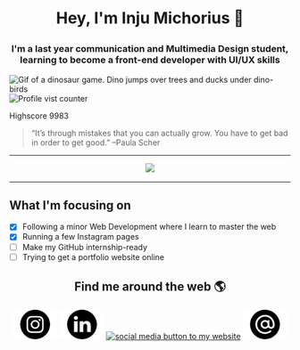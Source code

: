 # <p align="center">Hey, I'm Inju Michorius 👋</p>
### <p align="center">I'm a last year communication and Multimedia Design student, learning to become a front-end developer with UI/UX skills</p>

![Gif of a dinosaur game. Dino jumps over trees and ducks under dino-birds](https://github.com/InjuMichorius/InjuMichorius/blob/main/dinoGameREADMECover.gif)
![Profile vist counter](https://komarev.com/ghpvc/?username=InjuMichorius&color=5194F0)<p>Highscore 9983</p>

> “It’s through mistakes that you can actually grow. You have to get bad in order to get good.” –Paula Scher

<hr>

<div align="center">
  <img src="https://github-readme-stats.vercel.app/api?username=InjuMichorius&count_private=true&show_icons=true&icon_color=F9826C)](https://github.com/InjuMichorius/github-readme-stats)">
</div>

<hr>



## What I'm focusing on
- [x] Following a minor Web Development where I learn to master the web
- [x] Running a few Instagram pages
- [ ] Make my GitHub internship-ready
- [ ] Trying to get a portfolio website online

## <p align=center>Find me around the web 🌎</p>
<p align=center><a href="https://www.instagram.com/injuux/" target="_blank"><img src="https://github.com/InjuMichorius/InjuMichorius/blob/main/instagram.png" alt="social media button to Instagram" width=80px margin=100px></a> <a href="https://www.linkedin.com/in/jumichorius/" target="_blank"><img src="https://github.com/InjuMichorius/InjuMichorius/blob/main/linkedin.png" alt="social media button to LinkedIn" width=80px></a> <a href="https://www.inju.nl/" target="_blank"><img src="https://github.com/InjuMichorius/InjuMichorius/blob/main/Web%201920%20%E2%80%93%201.png" alt="social media button to my website" width=80px></a> <a href="mailto:inju@hotmail.nl" target="_blank"><img src="https://github.com/InjuMichorius/InjuMichorius/blob/main/email.png" alt="social media button to email" width=80px></a></p>

